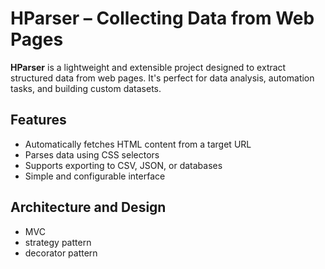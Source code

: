 # HParser – Collecting Data from Web Pages

**HParser** is a lightweight and extensible project designed to extract structured data from web pages. It's perfect for data analysis, automation tasks, and building custom datasets.

## Features

-  Automatically fetches HTML content from a target URL
-  Parses data using CSS selectors
-  Supports exporting to CSV, JSON, or databases
-  Simple and configurable interface

## Architecture and Design

- MVC
- strategy pattern
- decorator pattern
